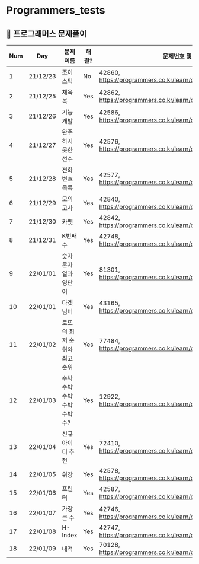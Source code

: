 # Programmers_tests
##  🍎 프로그래머스 문제풀이

|   Num  |   Day  | 문제이름 | 해결? |문제번호 및 링크 |
| ------ | ------ | -- | -- |----------- |
| 1 | 21/12/23 | 조이스틱 | No | 42860, https://programmers.co.kr/learn/courses/30/lessons/42860 |
| 2 | 21/12/25 | 체육복 | Yes | 42862, https://programmers.co.kr/learn/courses/30/lessons/42862 |
| 3 | 21/12/26 | 기능개발 | Yes | 42586, https://programmers.co.kr/learn/courses/30/lessons/42586 |
| 4| 21/12/27 | 완주하지 못한 선수 | Yes | 42576, https://programmers.co.kr/learn/courses/30/lessons/42576 |
| 5 | 21/12/28 | 전화번호목록 | Yes | 42577, https://programmers.co.kr/learn/courses/30/lessons/42577 |
| 6 | 21/12/29 | 모의고사 | Yes | 42840, https://programmers.co.kr/learn/courses/30/lessons/42840 |
| 7 | 21/12/30 | 카펫 | Yes | 42842, https://programmers.co.kr/learn/courses/30/lessons/42842 |
| 8 | 21/12/31 | K번째수 | Yes | 42748, https://programmers.co.kr/learn/courses/30/lessons/42748 |
| 9 | 22/01/01 | 숫자 문자열과 영단어 | Yes | 81301, https://programmers.co.kr/learn/courses/30/lessons/81301 |
| 10 | 22/01/01 | 타겟넘버 | Yes | 43165, https://programmers.co.kr/learn/courses/30/lessons/43165 |
| 11 | 22/01/02 | 로또의 최저 순위와 최고 순위 | Yes | 77484, https://programmers.co.kr/learn/courses/30/lessons/77484 |
| 12 | 22/01/03 | 수박수박수박수박수박수? | Yes | 12922, https://programmers.co.kr/learn/courses/30/lessons/12922 |
| 13 | 22/01/04 | 신규아이디 추천 | Yes | 72410, https://programmers.co.kr/learn/courses/30/lessons/72410 |
| 14 | 22/01/05 | 위장 | Yes | 42578, https://programmers.co.kr/learn/courses/30/lessons/42578 |
| 15 | 22/01/06 | 프린터 | Yes | 42587, https://programmers.co.kr/learn/courses/30/lessons/42587 |
| 16 | 22/01/07 | 가장 큰 수 | Yes | 42746, https://programmers.co.kr/learn/courses/30/lessons/42746 |
| 17 | 22/01/08 | H-Index | Yes | 42747, https://programmers.co.kr/learn/courses/30/lessons/42747 |
| 18 | 22/01/09 | 내적 | Yes | 70128, https://programmers.co.kr/learn/courses/30/lessons/70128 |
